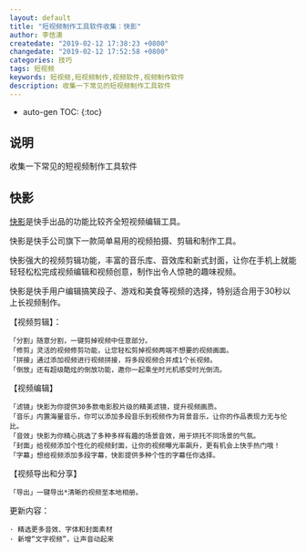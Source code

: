```yaml
---
layout: default
title: "短视频制作工具软件收集：快影"
author: 李佶澳
createdate: "2019-02-12 17:38:23 +0800"
changedate: "2019-02-12 17:52:58 +0800"
categories: 技巧
tags: 短视频
keywords: 短视频,短视频制作,视频软件,视频制作软件
description: 收集一下常见的短视频制作工具软件
---
```


* auto-gen TOC:
{:toc}

## 说明

收集一下常见的短视频制作工具软件

## 快影

[快影](https://www.kuaishou.com/kuaiying)是快手出品的功能比较齐全短视频编辑工具。

快影是快手公司旗下一款简单易用的视频拍摄、剪辑和制作工具。

快影强大的视频剪辑功能，丰富的音乐库、音效库和新式封面，让你在手机上就能轻轻松松完成视频编辑和视频创意，制作出令人惊艳的趣味视频。

快影是快手用户编辑搞笑段子、游戏和美食等视频的选择，特别适合用于30秒以上长视频制作。

【视频剪辑】：

	「分割」随意分割，一键剪掉视频中任意部分。
	「修剪」灵活的视频修剪功能，让您轻松剪掉视频两端不想要的视频画面。
	「拼接」通过添加视频进行视频拼接，将多段视频合并成1个长视频。
	「倒放」还有超级酷炫的倒放功能，邀你一起乘坐时光机感受时光倒流。

【视频编辑】

	「滤镜」快影为你提供30多款电影胶片级的精美滤镜，提升视频画质。
	「音乐」内置海量音乐，你可以添加多段音乐到视频作为背景音乐，让你的作品表现力无与伦比。
	「音效」快影为你精心挑选了多种多样有趣的场景音效，用于烘托不同场景的气氛。
	「封面」给视频添加个性化的视频封面，让你的视频曝光率飙升，更有机会上快手热门哦！
	「字幕」想给视频添加多段字幕，快影提供多种个性的字幕任你选择。

【视频导出和分享】

	「导出」一键导出*清晰的视频至本地相册。

更新内容：

	· 精选更多音效、字体和封面素材
	· 新增“文字视频”，让声音动起来
